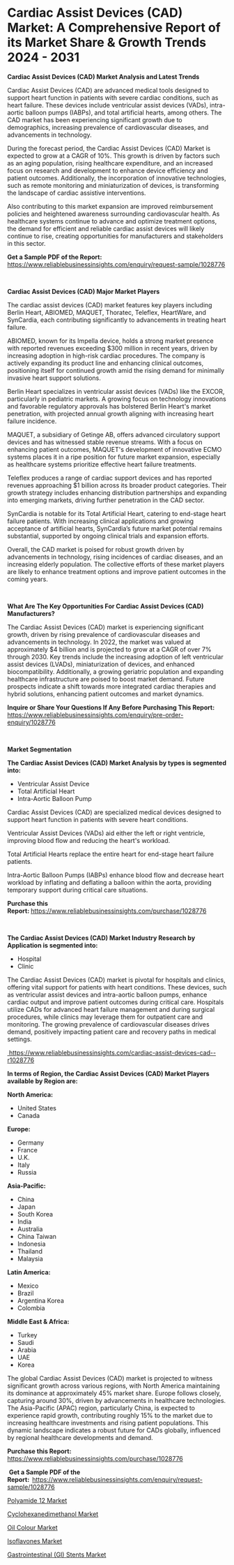 <p><h1>Cardiac Assist Devices (CAD) Market: A Comprehensive Report of its Market Share & Growth Trends 2024 - 2031</h1></p><p><strong>Cardiac Assist Devices (CAD) Market Analysis and Latest Trends</strong></p>
<p><p>Cardiac Assist Devices (CAD) are advanced medical tools designed to support heart function in patients with severe cardiac conditions, such as heart failure. These devices include ventricular assist devices (VADs), intra-aortic balloon pumps (IABPs), and total artificial hearts, among others. The CAD market has been experiencing significant growth due to demographics, increasing prevalence of cardiovascular diseases, and advancements in technology.</p><p>During the forecast period, the Cardiac Assist Devices (CAD) Market is expected to grow at a CAGR of 10%. This growth is driven by factors such as an aging population, rising healthcare expenditure, and an increased focus on research and development to enhance device efficiency and patient outcomes. Additionally, the incorporation of innovative technologies, such as remote monitoring and miniaturization of devices, is transforming the landscape of cardiac assistive interventions.</p><p>Also contributing to this market expansion are improved reimbursement policies and heightened awareness surrounding cardiovascular health. As healthcare systems continue to advance and optimize treatment options, the demand for efficient and reliable cardiac assist devices will likely continue to rise, creating opportunities for manufacturers and stakeholders in this sector.</p></p>
<p><strong>Get a Sample PDF of the Report:&nbsp;</strong> <a href="https://www.reliablebusinessinsights.com/enquiry/request-sample/1028776">https://www.reliablebusinessinsights.com/enquiry/request-sample/1028776</a></p>
<p>&nbsp;</p>
<p><strong>Cardiac Assist Devices (CAD) Major Market Players</strong></p>
<p><p>The cardiac assist devices (CAD) market features key players including Berlin Heart, ABIOMED, MAQUET, Thoratec, Teleflex, HeartWare, and SynCardia, each contributing significantly to advancements in treating heart failure. </p><p>ABIOMED, known for its Impella device, holds a strong market presence with reported revenues exceeding $300 million in recent years, driven by increasing adoption in high-risk cardiac procedures. The company is actively expanding its product line and enhancing clinical outcomes, positioning itself for continued growth amid the rising demand for minimally invasive heart support solutions.</p><p>Berlin Heart specializes in ventricular assist devices (VADs) like the EXCOR, particularly in pediatric markets. A growing focus on technology innovations and favorable regulatory approvals has bolstered Berlin Heart's market penetration, with projected annual growth aligning with increasing heart failure incidence.</p><p>MAQUET, a subsidiary of Getinge AB, offers advanced circulatory support devices and has witnessed stable revenue streams. With a focus on enhancing patient outcomes, MAQUET's development of innovative ECMO systems places it in a ripe position for future market expansion, especially as healthcare systems prioritize effective heart failure treatments.</p><p>Teleflex produces a range of cardiac support devices and has reported revenues approaching $1 billion across its broader product categories. Their growth strategy includes enhancing distribution partnerships and expanding into emerging markets, driving further penetration in the CAD sector.</p><p>SynCardia is notable for its Total Artificial Heart, catering to end-stage heart failure patients. With increasing clinical applications and growing acceptance of artificial hearts, SynCardia’s future market potential remains substantial, supported by ongoing clinical trials and expansion efforts.</p><p>Overall, the CAD market is poised for robust growth driven by advancements in technology, rising incidences of cardiac diseases, and an increasing elderly population. The collective efforts of these market players are likely to enhance treatment options and improve patient outcomes in the coming years.</p></p>
<p>&nbsp;</p>
<p><strong>What Are The Key Opportunities For Cardiac Assist Devices (CAD) Manufacturers?</strong></p>
<p><p>The Cardiac Assist Devices (CAD) market is experiencing significant growth, driven by rising prevalence of cardiovascular diseases and advancements in technology. In 2022, the market was valued at approximately $4 billion and is projected to grow at a CAGR of over 7% through 2030. Key trends include the increasing adoption of left ventricular assist devices (LVADs), miniaturization of devices, and enhanced biocompatibility. Additionally, a growing geriatric population and expanding healthcare infrastructure are poised to boost market demand. Future prospects indicate a shift towards more integrated cardiac therapies and hybrid solutions, enhancing patient outcomes and market dynamics.</p></p>
<p><strong>Inquire or Share Your Questions If Any Before Purchasing This Report:</strong> <a href="https://www.reliablebusinessinsights.com/enquiry/pre-order-enquiry/1028776">https://www.reliablebusinessinsights.com/enquiry/pre-order-enquiry/1028776</a></p>
<p>&nbsp;</p>
<p><strong>Market Segmentation</strong></p>
<p><strong>The Cardiac Assist Devices (CAD) Market Analysis by types is segmented into:</strong></p>
<p><ul><li>Ventricular Assist Device</li><li>Total Artificial Heart</li><li>Intra-Aortic Balloon Pump</li></ul></p>
<p><p>Cardiac Assist Devices (CAD) are specialized medical devices designed to support heart function in patients with severe heart conditions. </p><p>Ventricular Assist Devices (VADs) aid either the left or right ventricle, improving blood flow and reducing the heart's workload. </p><p>Total Artificial Hearts replace the entire heart for end-stage heart failure patients. </p><p>Intra-Aortic Balloon Pumps (IABPs) enhance blood flow and decrease heart workload by inflating and deflating a balloon within the aorta, providing temporary support during critical care situations.</p></p>
<p><strong>Purchase this Report:&nbsp;</strong><a href="https://www.reliablebusinessinsights.com/purchase/1028776">https://www.reliablebusinessinsights.com/purchase/1028776</a></p>
<p>&nbsp;</p>
<p><strong>The Cardiac Assist Devices (CAD) Market Industry Research by Application is segmented into:</strong></p>
<p><ul><li>Hospital</li><li>Clinic</li></ul></p>
<p><p>The Cardiac Assist Devices (CAD) market is pivotal for hospitals and clinics, offering vital support for patients with heart conditions. These devices, such as ventricular assist devices and intra-aortic balloon pumps, enhance cardiac output and improve patient outcomes during critical care. Hospitals utilize CADs for advanced heart failure management and during surgical procedures, while clinics may leverage them for outpatient care and monitoring. The growing prevalence of cardiovascular diseases drives demand, positively impacting patient care and recovery paths in medical settings.</p></p>
<p><a href="https://www.reliablebusinessinsights.com/cardiac-assist-devices-cad--r1028776">&nbsp;https://www.reliablebusinessinsights.com/cardiac-assist-devices-cad--r1028776</a></p>
<p><strong>In terms of Region, the Cardiac Assist Devices (CAD) Market Players available by Region are:</strong></p>
<p>
    <p> <strong> North America: </strong>
        <ul>
            <li>United States</li>
            <li>Canada</li>
        </ul>
        </p> 
    <p> <strong> Europe: </strong>
        <ul>
            <li>Germany</li>
            <li>France</li>
            <li>U.K.</li>
            <li>Italy</li>
            <li>Russia</li>
        </ul>
        </p> 
    <p> <strong> Asia-Pacific: </strong>
        <ul>
            <li>China</li>
            <li>Japan</li>
            <li>South Korea</li>
            <li>India</li>
            <li>Australia</li>
            <li>China Taiwan</li>
            <li>Indonesia</li>
            <li>Thailand</li>
            <li>Malaysia</li>
        </ul>
        </p> 
    <p> <strong> Latin America: </strong>
        <ul>
            <li>Mexico</li>
            <li>Brazil</li>
            <li>Argentina Korea</li>
            <li>Colombia</li>
        </ul>
        </p> 
    <p> <strong> Middle East & Africa: </strong>
        <ul>
            <li>Turkey</li>
            <li>Saudi</li>
            <li>Arabia</li>
            <li>UAE</li>
            <li>Korea</li>
        </ul>
    </p>
    </p>
<p><p>The global Cardiac Assist Devices (CAD) market is projected to witness significant growth across various regions, with North America maintaining its dominance at approximately 45% market share. Europe follows closely, capturing around 30%, driven by advancements in healthcare technologies. The Asia-Pacific (APAC) region, particularly China, is expected to experience rapid growth, contributing roughly 15% to the market due to increasing healthcare investments and rising patient populations. This dynamic landscape indicates a robust future for CADs globally, influenced by regional healthcare developments and demand.</p></p>
<p><strong>Purchase this Report: </strong><a href="https://www.reliablebusinessinsights.com/purchase/1028776">https://www.reliablebusinessinsights.com/purchase/1028776</a></p>
<p>&nbsp;<strong>Get a Sample PDF of the Report:&nbsp;&nbsp;</strong><a href="https://www.reliablebusinessinsights.com/enquiry/request-sample/1028776">https://www.reliablebusinessinsights.com/enquiry/request-sample/1028776</a></p>
<p><strong></strong></p>
<p><p><a href="https://www.linkedin.com/pulse/polyamide-12-industry-insights-report-analyzing-market-trends-brfee?trackingId=YVWZFeqpTuqN26PNJhdLqw%3D%3D">Polyamide 12 Market</a></p><p><a href="https://issuu.com/reportprime-2/docs/cyclohexanedimethanol-market-size-2_6527e79c6a66f4">Cyclohexanedimethanol Market</a></p><p><a href="https://medium.com/@johnsantos2562/the-oil-colour-market-has-experienced-impressive-growth-in-recent-years-expanding-its-market-ed19f2e2e68d">Oil Colour Market</a></p><p><a href="https://issuu.com/reportprime-2/docs/isoflavones-market-size-2030.pptx_40be643d8bd102">Isoflavones Market</a></p><p><a href="https://github.com/JamesCox407/Market-Research-Report-List-1/blob/main/gastrointestinal-gi-stents-market.md">Gastrointestinal (GI) Stents Market</a></p></p>